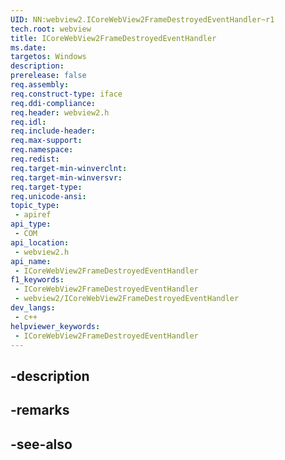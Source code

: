 ```yaml
---
UID: NN:webview2.ICoreWebView2FrameDestroyedEventHandler~r1
tech.root: webview
title: ICoreWebView2FrameDestroyedEventHandler
ms.date: 
targetos: Windows
description: 
prerelease: false
req.assembly: 
req.construct-type: iface
req.ddi-compliance: 
req.header: webview2.h
req.idl: 
req.include-header: 
req.max-support: 
req.namespace: 
req.redist: 
req.target-min-winverclnt: 
req.target-min-winversvr: 
req.target-type: 
req.unicode-ansi: 
topic_type:
 - apiref
api_type:
 - COM
api_location:
 - webview2.h
api_name:
 - ICoreWebView2FrameDestroyedEventHandler
f1_keywords:
 - ICoreWebView2FrameDestroyedEventHandler
 - webview2/ICoreWebView2FrameDestroyedEventHandler
dev_langs:
 - c++
helpviewer_keywords:
 - ICoreWebView2FrameDestroyedEventHandler
---
```


## -description

## -remarks

## -see-also

